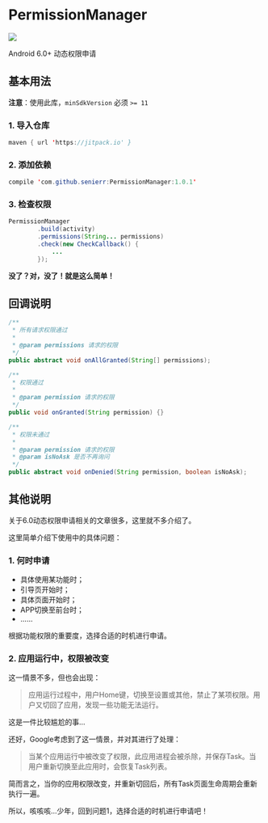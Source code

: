 # PermissionManager

[![](https://jitpack.io/v/senierr/PermissionManager.svg)](https://jitpack.io/#senierr/PermissionManager)

Android 6.0+ 动态权限申请

## 基本用法

**注意**：使用此库，`minSdkVersion` 必须 `>= 11`

### 1. 导入仓库

```java
maven { url 'https://jitpack.io' }
```

### 2. 添加依赖

```java
compile 'com.github.senierr:PermissionManager:1.0.1'
```

### 3. 检查权限

```java
PermissionManager
        .build(activity)
        .permissions(String... permissions)
        .check(new CheckCallback() {
            ...
        });
```

**没了？对，没了！就是这么简单！**

## 回调说明

```java
/**
 * 所有请求权限通过
 *
 * @param permissions 请求的权限
 */
public abstract void onAllGranted(String[] permissions);

/**
 * 权限通过
 *
 * @param permission 请求的权限
 */
public void onGranted(String permission) {}

/**
 * 权限未通过
 *
 * @param permission 请求的权限
 * @param isNoAsk 是否不再询问
 */
public abstract void onDenied(String permission, boolean isNoAsk);
```

## 其他说明

关于6.0动态权限申请相关的文章很多，这里就不多介绍了。

这里简单介绍下使用中的具体问题：

### 1. 何时申请

* 具体使用某功能时；
* 引导页开始时；
* 具体页面开始时；
* APP切换至前台时；
* ......

根据功能权限的重要度，选择合适的时机进行申请。

### 2. 应用运行中，权限被改变

这一情景不多，但也会出现：
>应用运行过程中，用户Home键，切换至设置或其他，禁止了某项权限。用户又切回了应用，发现一些功能无法运行。

这是一件比较尴尬的事...

还好，Google考虑到了这一情景，并对其进行了处理：

>当某个应用运行中被改变了权限，此应用进程会被杀除，并保存Task。当用户重新切换至此应用时，会恢复Task列表。

简而言之，当你的应用权限改变，并重新切回后，所有Task页面生命周期会重新执行一遍。

所以，咳咳咳...少年，回到问题1，选择合适的时机进行申请吧！
